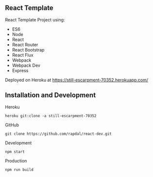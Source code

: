 ## React Template

React Template Project using:

- ES6
- Node
- React
- React Router
- React Bootstrap
- React Flux
- Webpack
- Webpack Dev
- Express

Deployed on Heroku at https://still-escarpment-70352.herokuapp.com/

## Installation and Development

Heroku
```
heroku git:clone -a still-escarpment-70352
```

GitHub
```
git clone https://github.com/rapdal/react-dev.git
```

Development
```
npm start
```
Production
```
npm run build
```